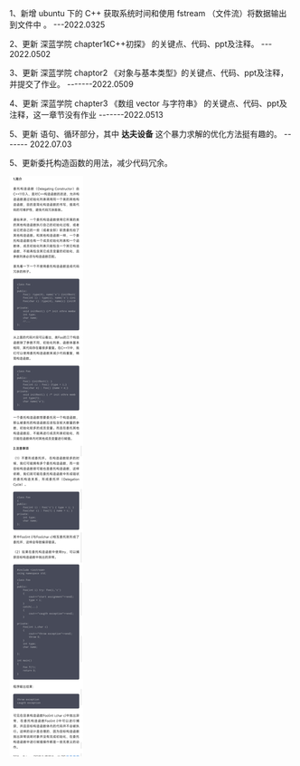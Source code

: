 1、新增 ubuntu 下的 C++ 获取系统时间和使用 fstream （文件流）将数据输出到文件中 。 ---2022.0325

2、更新 深蓝学院 chapter1《C++初探》 的关键点、代码、ppt及注释。 --- 2022.0502

3、更新 深蓝学院 chaptor2 《对象与基本类型》的关键点、代码、ppt及注释，并提交了作业。   -------2022.0509

4、更新 深蓝学院 chapter3 《数组 vector 与字符串》 的关键点、代码、ppt及注释，这一章节没有作业    -------2022.0513

5、更新 语句、循环部分，其中 **达夫设备** 这个暴力求解的优化方法挺有趣的。       ------- 2022.07.03



5、更新委托构造函数的用法，减少代码冗余。

![](CPP_11/images/1739832619.jpg)
